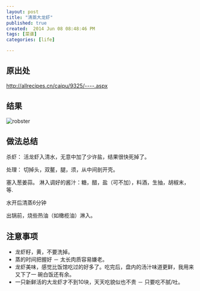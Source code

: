 ```yaml
---
layout: post
title: "清蒸大龙虾"
published: true
created:  2014 Jun 08 08:48:46 PM
tags: [菜谱]
categories: [life]

---
```



## 原出处

<http://allrecipes.cn/caipu/9325/----.aspx>

## 结果

![robster](/images/robster.JPG "robster")

## 做法总结

杀虾：
活龙虾入清水，无意中加了少许盐，结果很快死掉了。

处理：
切掉头，双鳌，腿，须，从中间剖开壳。

塞入葱姜蒜。
淋入调好的酱汁：糖，醋，盐（可不加），料酒，生抽，胡椒末，等.

水开后清蒸6分钟

出锅前，烧些热油（如橄榄油）淋入。


## 注意事项
* 龙虾籽，黄，不要洗掉。
* 蒸的时间把握好 － 太长肉质容易嫌老。
* 龙虾美味，感觉比饭馆吃过的好多了。吃完后，盘内的汤汁味道更鲜，我用来又下了一
  碗白饭还有余。
* 一只新鲜活的大龙虾才不到10块，天天吃貌似也不贵 － 只要吃不腻/吐。

